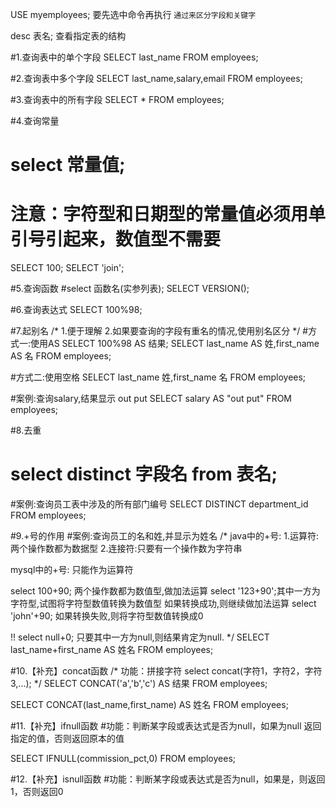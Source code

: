 USE myemployees;
 要先选中命令再执行
`通过来区分字段和关键字`

desc 表名; 查看指定表的结构

#1.查询表中的单个字段
SELECT last_name FROM employees;

#2.查询表中多个字段
SELECT last_name,salary,email FROM employees;

#3.查询表中的所有字段
SELECT * FROM employees;

#4.查询常量
# select 常量值;
# 注意：字符型和日期型的常量值必须用单引号引起来，数值型不需要
SELECT 100;
SELECT 'join';

#5.查询函数
#select 函数名(实参列表);
SELECT VERSION();

#6.查询表达式 
SELECT 100%98;

#7.起别名
/*
1.便于理解
2.如果要查询的字段有重名的情况,使用别名区分
*/
#方式一:使用AS
SELECT 100%98 AS 结果;
SELECT last_name AS 姓,first_name AS 名 FROM employees;

#方式二:使用空格
SELECT last_name 姓,first_name 名 FROM employees;

#案例:查询salary,结果显示 out put
SELECT salary AS "out put" FROM employees;

#8.去重
# select distinct 字段名 from 表名;
#案例:查询员工表中涉及的所有部门编号
SELECT DISTINCT department_id FROM employees;

#9.+号的作用
#案例:查询员工的名和姓,并显示为姓名
/*
java中的+号:
1.运算符:两个操作数都为数据型
2.连接符:只要有一个操作数为字符串


mysql中的+号:
只能作为运算符

select 100+90; 两个操作数都为数值型,做加法运算
select '123+90';其中一方为字符型,试图将字符型数值转换为数值型
		如果转换成功,则继续做加法运算
select 'john'+90; 如果转换失败,则将字符型数值转换成0

!!
select null+0; 只要其中一方为null,则结果肯定为null.
*/
SELECT last_name+first_name AS 姓名 FROM employees; 

#10.【补充】concat函数 
/*
功能：拼接字符
select concat(字符1，字符2，字符3,...);
*/
SELECT CONCAT('a','b','c') AS 结果 FROM employees;

SELECT CONCAT(last_name,first_name) AS 姓名 FROM employees;

#11.【补充】ifnull函数
#功能：判断某字段或表达式是否为null，如果为null 返回指定的值，否则返回原本的值

SELECT IFNULL(commission_pct,0) FROM employees;

#12.【补充】isnull函数
#功能：判断某字段或表达式是否为null，如果是，则返回1，否则返回0
